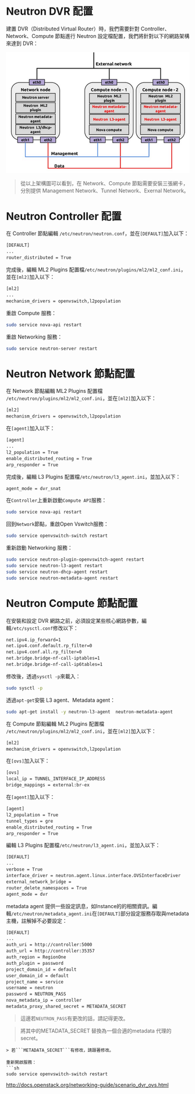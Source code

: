 # Neutron DVR 配置
建置 DVR（Distributed Virtual Router）時，我們需要針對 Controller、Network、Compute 節點進行 Neutron 設定檔配置，我們將針對以下的網路架構來達到 DVR：

![DVR](images/dvr.png)
> 從以上架構圖可以看到，在 Network、Compute 節點需要安裝三張網卡，分別提供 Management Network、Tunnel Network、Exernal Network。

# Neutron Controller 配置
在 Controller 節點編輯 ```/etc/neutron/neutron.conf```，並在```[DEFAULT]```加入以下：
```sh
[DEFAULT]
...
router_distributed = True
```
完成後，編輯 ML2 Plugins 配置檔```/etc/neutron/plugins/ml2/ml2_conf.ini```，並在```[ml2]```加入以下：
```sh
[ml2]
...
mechanism_drivers = openvswitch,l2population
```
重啟 Compute 服務：
```sh
sudo service nova-api restart
```
重啟 Networking 服務：
```sh
sudo service neutron-server restart
```

# Neutron Network 節點配置
在 Network 節點編輯 ML2 Plugins 配置檔 ```/etc/neutron/plugins/ml2/ml2_conf.ini```，並在```[ml2]```加入以下：
```sh
[ml2]
mechanism_drivers = openvswitch,l2population
```
在```[agent]```加入以下：
```sh
[agent]
...
l2_population = True
enable_distributed_routing = True
arp_responder = True
```

完成後，編輯 L3 Plugins 配置檔```/etc/neutron/l3_agent.ini```，並加入以下：
```sh
agent_mode = dvr_snat
```
在```Controller```上重新啟動```Compute API```服務：
```sh
sudo service nova-api restart
```
回到```Network```節點，重啟Open Vswitch服務：
```sh
sudo service openvswitch-switch restart
```
重新啟動 Networking 服務：
```sh
sudo service neutron-plugin-openvswitch-agent restart
sudo service neutron-l3-agent restart
sudo service neutron-dhcp-agent restart
sudo service neutron-metadata-agent restart
```

# Neutron Compute 節點配置
在安裝和設定 DVR 網路之前，必須設定某些核心網路參數，編輯```/etc/sysctl.conf```修改以下：
```sh
net.ipv4.ip_forward=1
net.ipv4.conf.default.rp_filter=0
net.ipv4.conf.all.rp_filter=0
net.bridge.bridge-nf-call-iptables=1
net.bridge.bridge-nf-call-ip6tables=1
```
修改後，透過```sysctl -p```來載入：
```sh
sudo sysctl -p
```
透過```apt-get```安裝 L3 agent、Metadata agent：
```sh
sudo apt-get install -y neutron-l3-agent  neutron-metadata-agent
```

在 Compute 節點編輯 ML2 Plugins 配置檔 ```/etc/neutron/plugins/ml2/ml2_conf.ini```，並在```[ml2]```加入以下：
```sh
[ml2]
mechanism_drivers = openvswitch,l2population
```
在```[ovs]```加入以下：
```sh
[ovs]
local_ip = TUNNEL_INTERFACE_IP_ADDRESS
bridge_mappings = external:br-ex
```
在```[agent]```加入以下：
```sh
[agent]
l2_population = True
tunnel_types = gre
enable_distributed_routing = True
arp_responder = True
```
編輯 L3 Plugins 配置檔```/etc/neutron/l3_agent.ini```，並加入以下：
```sh
[DEFAULT]
...
verbose = True
interface_driver = neutron.agent.linux.interface.OVSInterfaceDriver
external_network_bridge =
router_delete_namespaces = True
agent_mode = dvr
```
metadata agent 提供一些設定訊息，如Instance的的相關資訊。編輯```/etc/neutron/metadata_agent.ini```在```[DEFAULT]```部分設定服務存取與metadata主機，註解掉不必要設定：
```sh
[DEFAULT]
...
auth_uri = http://controller:5000
auth_url = http://controller:35357
auth_region = RegionOne
auth_plugin = password
project_domain_id = default
user_domain_id = default
project_name = service
username = neutron
password = NEUTRON_PASS
nova_metadata_ip = controller
metadata_proxy_shared_secret = METADATA_SECRET
```
> 這邊若```NEUTRON_PASS```有更改的話，請記得更改。

> 將其中的METADATA_SECRET 替換為一個合適的metadata 代理的secret。
```
> 若```METADATA_SECRET```有修改，請跟著修改。

重新開啟服務：
```sh
sudo service openvswitch-switch restart
```



http://docs.openstack.org/networking-guide/scenario_dvr_ovs.html



